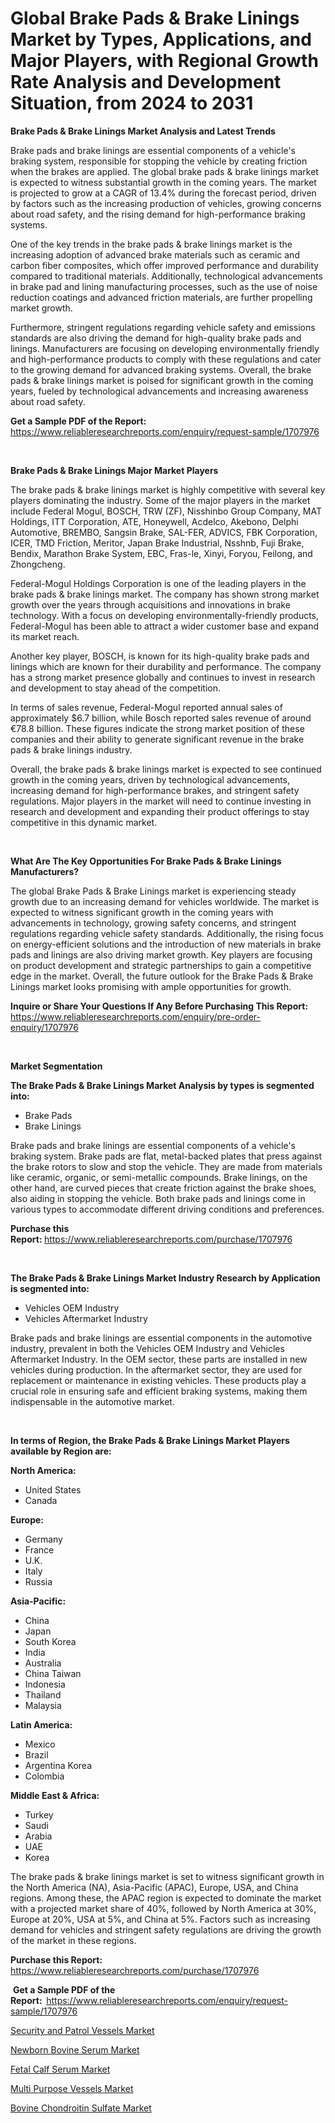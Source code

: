 <p><h1>Global Brake Pads & Brake Linings Market by Types, Applications, and Major Players, with Regional Growth Rate Analysis and Development Situation, from 2024 to 2031</h1></p><p><strong>Brake Pads & Brake Linings Market Analysis and Latest Trends</strong></p>
<p><p>Brake pads and brake linings are essential components of a vehicle's braking system, responsible for stopping the vehicle by creating friction when the brakes are applied. The global brake pads & brake linings market is expected to witness substantial growth in the coming years. The market is projected to grow at a CAGR of 13.4% during the forecast period, driven by factors such as the increasing production of vehicles, growing concerns about road safety, and the rising demand for high-performance braking systems.</p><p>One of the key trends in the brake pads & brake linings market is the increasing adoption of advanced brake materials such as ceramic and carbon fiber composites, which offer improved performance and durability compared to traditional materials. Additionally, technological advancements in brake pad and lining manufacturing processes, such as the use of noise reduction coatings and advanced friction materials, are further propelling market growth.</p><p>Furthermore, stringent regulations regarding vehicle safety and emissions standards are also driving the demand for high-quality brake pads and linings. Manufacturers are focusing on developing environmentally friendly and high-performance products to comply with these regulations and cater to the growing demand for advanced braking systems. Overall, the brake pads & brake linings market is poised for significant growth in the coming years, fueled by technological advancements and increasing awareness about road safety.</p></p>
<p><strong>Get a Sample PDF of the Report:&nbsp;</strong> <a href="https://www.reliableresearchreports.com/enquiry/request-sample/1707976">https://www.reliableresearchreports.com/enquiry/request-sample/1707976</a></p>
<p>&nbsp;</p>
<p><strong>Brake Pads & Brake Linings Major Market Players</strong></p>
<p><p>The brake pads & brake linings market is highly competitive with several key players dominating the industry. Some of the major players in the market include Federal Mogul, BOSCH, TRW (ZF), Nisshinbo Group Company, MAT Holdings, ITT Corporation, ATE, Honeywell, Acdelco, Akebono, Delphi Automotive, BREMBO, Sangsin Brake, SAL-FER, ADVICS, FBK Corporation, ICER, TMD Friction, Meritor, Japan Brake Industrial, Nsshnb, Fuji Brake, Bendix, Marathon Brake System, EBC, Fras-le, Xinyi, Foryou, Feilong, and Zhongcheng.</p><p>Federal-Mogul Holdings Corporation is one of the leading players in the brake pads & brake linings market. The company has shown strong market growth over the years through acquisitions and innovations in brake technology. With a focus on developing environmentally-friendly products, Federal-Mogul has been able to attract a wider customer base and expand its market reach.</p><p>Another key player, BOSCH, is known for its high-quality brake pads and linings which are known for their durability and performance. The company has a strong market presence globally and continues to invest in research and development to stay ahead of the competition. </p><p>In terms of sales revenue, Federal-Mogul reported annual sales of approximately $6.7 billion, while Bosch reported sales revenue of around €78.8 billion. These figures indicate the strong market position of these companies and their ability to generate significant revenue in the brake pads & brake linings industry.</p><p>Overall, the brake pads & brake linings market is expected to see continued growth in the coming years, driven by technological advancements, increasing demand for high-performance brakes, and stringent safety regulations. Major players in the market will need to continue investing in research and development and expanding their product offerings to stay competitive in this dynamic market.</p></p>
<p>&nbsp;</p>
<p><strong>What Are The Key Opportunities For Brake Pads & Brake Linings Manufacturers?</strong></p>
<p><p>The global Brake Pads & Brake Linings market is experiencing steady growth due to an increasing demand for vehicles worldwide. The market is expected to witness significant growth in the coming years with advancements in technology, growing safety concerns, and stringent regulations regarding vehicle safety standards. Additionally, the rising focus on energy-efficient solutions and the introduction of new materials in brake pads and linings are also driving market growth. Key players are focusing on product development and strategic partnerships to gain a competitive edge in the market. Overall, the future outlook for the Brake Pads & Brake Linings market looks promising with ample opportunities for growth.</p></p>
<p><strong>Inquire or Share Your Questions If Any Before Purchasing This Report:</strong> <a href="https://www.reliableresearchreports.com/enquiry/pre-order-enquiry/1707976">https://www.reliableresearchreports.com/enquiry/pre-order-enquiry/1707976</a></p>
<p>&nbsp;</p>
<p><strong>Market Segmentation</strong></p>
<p><strong>The Brake Pads & Brake Linings Market Analysis by types is segmented into:</strong></p>
<p><ul><li>Brake Pads</li><li>Brake Linings</li></ul></p>
<p><p>Brake pads and brake linings are essential components of a vehicle's braking system. Brake pads are flat, metal-backed plates that press against the brake rotors to slow and stop the vehicle. They are made from materials like ceramic, organic, or semi-metallic compounds. Brake linings, on the other hand, are curved pieces that create friction against the brake shoes, also aiding in stopping the vehicle. Both brake pads and linings come in various types to accommodate different driving conditions and preferences.</p></p>
<p><strong>Purchase this Report:&nbsp;</strong><a href="https://www.reliableresearchreports.com/purchase/1707976">https://www.reliableresearchreports.com/purchase/1707976</a></p>
<p>&nbsp;</p>
<p><strong>The Brake Pads & Brake Linings Market Industry Research by Application is segmented into:</strong></p>
<p><ul><li>Vehicles OEM Industry</li><li>Vehicles Aftermarket Industry</li></ul></p>
<p><p>Brake pads and brake linings are essential components in the automotive industry, prevalent in both the Vehicles OEM Industry and Vehicles Aftermarket Industry. In the OEM sector, these parts are installed in new vehicles during production. In the aftermarket sector, they are used for replacement or maintenance in existing vehicles. These products play a crucial role in ensuring safe and efficient braking systems, making them indispensable in the automotive market.</p></p>
<p>&nbsp;</p>
<p><strong>In terms of Region, the Brake Pads & Brake Linings Market Players available by Region are:</strong></p>
<p>
    <p> <strong> North America: </strong>
        <ul>
            <li>United States</li>
            <li>Canada</li>
        </ul>
        </p> 
    <p> <strong> Europe: </strong>
        <ul>
            <li>Germany</li>
            <li>France</li>
            <li>U.K.</li>
            <li>Italy</li>
            <li>Russia</li>
        </ul>
        </p> 
    <p> <strong> Asia-Pacific: </strong>
        <ul>
            <li>China</li>
            <li>Japan</li>
            <li>South Korea</li>
            <li>India</li>
            <li>Australia</li>
            <li>China Taiwan</li>
            <li>Indonesia</li>
            <li>Thailand</li>
            <li>Malaysia</li>
        </ul>
        </p> 
    <p> <strong> Latin America: </strong>
        <ul>
            <li>Mexico</li>
            <li>Brazil</li>
            <li>Argentina Korea</li>
            <li>Colombia</li>
        </ul>
        </p> 
    <p> <strong> Middle East & Africa: </strong>
        <ul>
            <li>Turkey</li>
            <li>Saudi</li>
            <li>Arabia</li>
            <li>UAE</li>
            <li>Korea</li>
        </ul>
    </p>
    </p>
<p><p>The brake pads & brake linings market is set to witness significant growth in the North America (NA), Asia-Pacific (APAC), Europe, USA, and China regions. Among these, the APAC region is expected to dominate the market with a projected market share of 40%, followed by North America at 30%, Europe at 20%, USA at 5%, and China at 5%. Factors such as increasing demand for vehicles and stringent safety regulations are driving the growth of the market in these regions.</p></p>
<p><strong>Purchase this Report: </strong><a href="https://www.reliableresearchreports.com/purchase/1707976">https://www.reliableresearchreports.com/purchase/1707976</a></p>
<p>&nbsp;<strong>Get a Sample PDF of the Report:&nbsp;&nbsp;</strong><a href="https://www.reliableresearchreports.com/enquiry/request-sample/1707976">https://www.reliableresearchreports.com/enquiry/request-sample/1707976</a></p>
<p><strong></strong></p>
<p><p><a href="https://github.com/sonuprakash1/Market-Research-Report-List-1/blob/main/security-and-patrol-vessels-market.md">Security and Patrol Vessels Market</a></p><p><a href="https://medium.com/@madiemoore67546/newborn-bovine-serum-market-insight-market-trends-growth-forecasted-from-2024-to-2031-2690c4bf3e2a">Newborn Bovine Serum Market</a></p><p><a href="https://medium.com/@madiemoore67546/fetal-calf-serum-market-analysis-its-cagr-market-segmentation-and-global-industry-overview-de474751ce84">Fetal Calf Serum Market</a></p><p><a href="https://github.com/Whitneyboyettebo9kiw7yr13/Market-Research-Report-List-1/blob/main/multi-purpose-vessels-market.md">Multi Purpose Vessels Market</a></p><p><a href="https://medium.com/@madiemoore67546/bovine-chondroitin-sulfate-market-share-evolution-and-market-growth-trends-2024-2031-a21d4228c1eb">Bovine Chondroitin Sulfate Market</a></p></p>